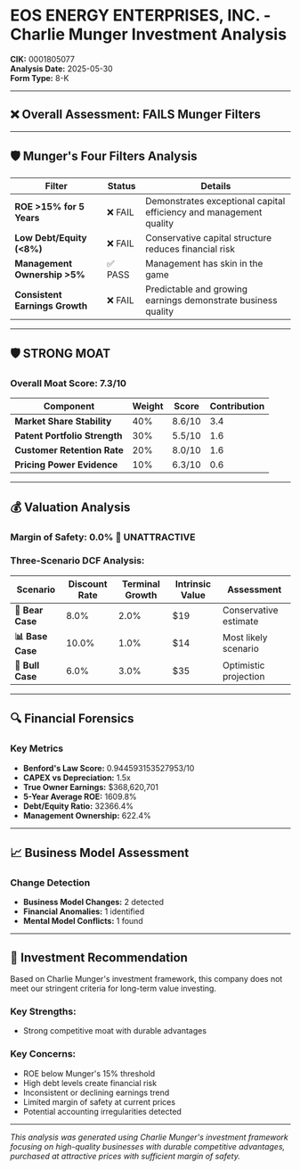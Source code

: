 # EOS ENERGY ENTERPRISES, INC. - Charlie Munger Investment Analysis

**CIK:** 0001805077  
**Analysis Date:** 2025-05-30  
**Form Type:** 8-K

---

## ❌ **Overall Assessment: FAILS Munger Filters**

---

## 🛡️ **Munger's Four Filters Analysis**

| Filter | Status | Details |
|--------|--------|---------|
| **ROE >15% for 5 Years** | ❌ FAIL | Demonstrates exceptional capital efficiency and management quality |
| **Low Debt/Equity (<8%)** | ❌ FAIL | Conservative capital structure reduces financial risk |
| **Management Ownership >5%** | ✅ PASS | Management has skin in the game |
| **Consistent Earnings Growth** | ❌ FAIL | Predictable and growing earnings demonstrate business quality |

---

## 🛡️ **STRONG MOAT**

### **Overall Moat Score: 7.3/10**

| Component | Weight | Score | Contribution |
|-----------|--------|-------|--------------|
| **Market Share Stability** | 40% | 8.6/10 | 3.4 |
| **Patent Portfolio Strength** | 30% | 5.5/10 | 1.6 |
| **Customer Retention Rate** | 20% | 8.0/10 | 1.6 |
| **Pricing Power Evidence** | 10% | 6.3/10 | 0.6 |

---

## 💰 **Valuation Analysis**

### **Margin of Safety: 0.0% 🔴 **UNATTRACTIVE****

### Three-Scenario DCF Analysis:

| Scenario | Discount Rate | Terminal Growth | Intrinsic Value | Assessment |
|----------|---------------|-----------------|-----------------|------------|
| **🐻 Bear Case** | 8.0% | 2.0% | $19 | Conservative estimate |
| **📊 Base Case** | 10.0% | 1.0% | $14 | Most likely scenario |
| **🚀 Bull Case** | 6.0% | 3.0% | $35 | Optimistic projection |

---

## 🔍 **Financial Forensics**

### Key Metrics
- **Benford's Law Score:** 0.944593153527953/10
- **CAPEX vs Depreciation:** 1.5x
- **True Owner Earnings:** $368,620,701
- **5-Year Average ROE:** 1609.8%
- **Debt/Equity Ratio:** 32366.4%
- **Management Ownership:** 622.4%

---

## 📈 **Business Model Assessment**

### Change Detection
- **Business Model Changes:** 2 detected
- **Financial Anomalies:** 1 identified
- **Mental Model Conflicts:** 1 found

---

## 🎯 **Investment Recommendation**

Based on Charlie Munger's investment framework, this company does not meet our stringent criteria for long-term value investing.

### Key Strengths:
- Strong competitive moat with durable advantages

### Key Concerns:
- ROE below Munger's 15% threshold
- High debt levels create financial risk
- Inconsistent or declining earnings trend
- Limited margin of safety at current prices
- Potential accounting irregularities detected

---

*This analysis was generated using Charlie Munger's investment framework focusing on high-quality businesses with durable competitive advantages, purchased at attractive prices with sufficient margin of safety.*

